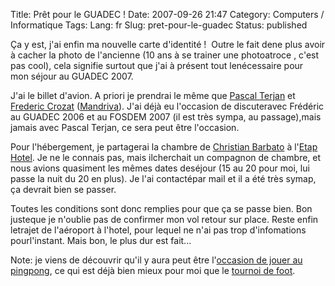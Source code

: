 Title: Prêt pour le GUADEC !
Date: 2007-09-26 21:47
Category: Computers / Informatique
Tags:
Lang: fr
Slug: pret-pour-le-guadec
Status: published

Ça y est, j'ai enfin ma nouvelle carte d'identité !  Outre le fait dene plus avoir à cacher la photo de l'ancienne (10 ans à se trainer une photoatroce , c'est pas cool), cela signifie surtout que j'ai à présent tout lenécessaire pour  mon séjour au GUADEC 2007.

J'ai le billet d'avion. A priori je prendrai le même que [Pascal Terjan](http://fasmz.org/%7Epterjan/) et [Frederic Crozat](http://twinpeaks.dyndns.org/blog/) ([Mandriva](http://www.mandriva.com/)). J'ai déjà eu l'occasion de discuteravec Frédéric au GUADEC 2006 et au FOSDEM 2007 (il est très sympa, au passage),mais jamais avec Pascal Terjan, ce sera peut être l'occasion.

Pour l'hébergement, je partagerai la chambre de [Christian Barbato](http://christianb.altervista.org/) à l'[Etap Hotel](http://www.etaphotels.com/). Je ne le connais pas, mais ilcherchait un compagnon de chambre, et nous avions quasiment les mêmes dates deséjour (15 au 20 pour moi, lui passe la nuit du 20 en plus). Je l'ai contactépar mail et il a été très symap, ça devrait bien se passer.

Toutes les conditions sont donc remplies pour que ça se passe bien. Bon justeque je n'oublie pas de confirmer mon vol retour sur place. Reste enfin letrajet de l'aéroport à l'hotel, pour lequel ne n'ai pas trop d'infomations pourl'instant. Mais bon, le plus dur est fait...

Note: je viens de découvrir qu'il y aura peut être l'[occasion de jouer au pingpong](http://live.gnome.org/GUADEC/2007/PingPong), ce qui est déjà bien mieux pour moi que le [tournoi de foot](http://live.gnome.org/GUADEC/2007/FootballMatch).
